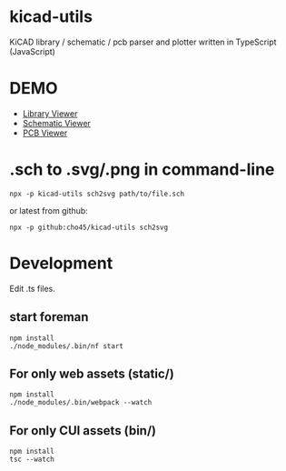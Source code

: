 kicad-utils
========

KiCAD library / schematic / pcb parser and plotter written in TypeScript (JavaScript)

DEMO
====

- <a href="https://cho45.stfuawsc.com/kicad-utils/static/library.html">Library Viewer</a>
- <a href="https://cho45.stfuawsc.com/kicad-utils/static/schematic.html">Schematic Viewer</a>
- <a href="https://cho45.stfuawsc.com/kicad-utils/static/pcb.html">PCB Viewer</a>

.sch to .svg/.png in command-line
=================================

```
npx -p kicad-utils sch2svg path/to/file.sch
```

or latest from github:

```
npx -p github:cho45/kicad-utils sch2svg
```

Development
===========

Edit .ts files.

## start foreman

```
npm install
./node_modules/.bin/nf start
```

## For only web assets (static/)

```
npm install
./node_modules/.bin/webpack --watch
```

## For only CUI assets (bin/)
```
npm install
tsc --watch
```
